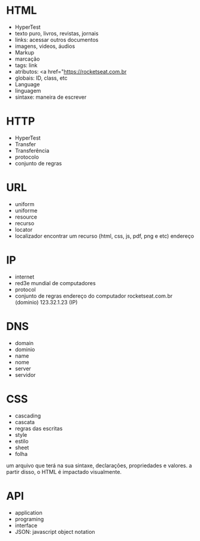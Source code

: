 # HTML

- HyperTest
- texto puro, livros, revistas, jornais
- links: acessar outros documentos
- imagens, videos, áudios
- Markup
- marcação
- tags: <a> link </a>
- atributos: <a href="https://rocketseat.com.br
- globais: ID, class, etc
- Language
- linguagem
- sintaxe: maneira de escrever 

# HTTP
- HyperTest
- Transfer
- Transferência
- protocolo
- conjunto de regras

# URL
- uniform
- uniforme
- resource
- recurso
- locator
- localizador
encontrar  um recurso (html, css, js, pdf, png
e etc)
endereço

# IP

- internet
- red3e mundial de computadores
- protocol
- conjunto de regras
endereço do computador
rocketseat.com.br (dominio)
123.32.1.23 (IP)

# DNS

- domain
- dominio
- name
- nome
- server
- servidor

# CSS

- cascading
 - cascata
 - regras das escritas
- style
 - estilo
- sheet
 - folha

 um arquivo que terá na sua sintaxe, declarações, propriedades e valores.
 a partir disso, o HTML é impactado visualmente.

 # API
 - application
 - programing
 - interface
 - JSON: javascript object notation